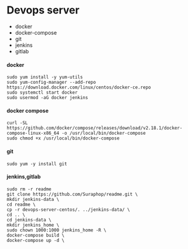 # Devops server
 - docker
 - docker-compose
 - git
 - jenkins
 - gitlab

#### docker
```
sudo yum install -y yum-utils
sudo yum-config-manager --add-repo https://download.docker.com/linux/centos/docker-ce.repo
sudo systemctl start docker
sudo usermod -aG docker jenkins
```

#### docker compose
```
curl -SL https://github.com/docker/compose/releases/download/v2.18.1/docker-compose-linux-x86_64 -o /usr/local/bin/docker-compose
sudo chmod +x /usr/local/bin/docker-compose
```

#### git
```
sudo yum -y install git
```

#### jenkins,gitlab
```
sudo rm -r readme
git clone https://github.com/Suraphop/readme.git \
mkdir jenkins-data \
cd readme \
cp -r devops-server-centos/. ../jenkins-data/ \
cd .. \
cd jenkins-data \
mkdir jenkins_home \
sudo chown 1000:1000 jenkins_home -R \
docker-compose build \
docker-compose up -d \
```
